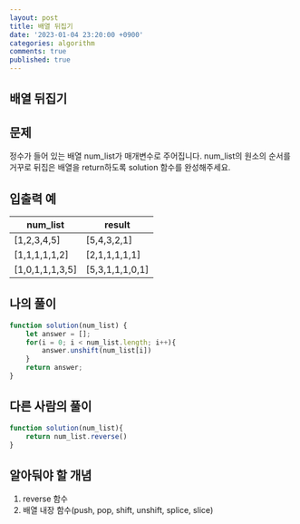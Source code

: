 ```yaml
---
layout: post
title: 배열 뒤집기
date: '2023-01-04 23:20:00 +0900'
categories: algorithm
comments: true
published: true
---
```


## 배열 뒤집기
## 문제
정수가 들어 있는 배열 num_list가 매개변수로 주어집니다. num_list의 원소의 순서를 거꾸로 뒤집은 배열을 return하도록 solution 함수를 완성해주세요.

## 입출력 예

|num_list|result|
|------|---|
|[1,2,3,4,5]|[5,4,3,2,1]|
|[1,1,1,1,1,2]|[2,1,1,1,1,1]|
|[1,0,1,1,1,3,5]|[5,3,1,1,1,0,1]|

## 나의 풀이
~~~js
function solution(num_list) {
    let answer = [];
    for(i = 0; i < num_list.length; i++){
        answer.unshift(num_list[i])
    }
    return answer;
}

~~~

## 다른 사람의 풀이
~~~js
function solution(num_list){
    return num_list.reverse()
}

~~~

## 알아둬야 할 개념
1. reverse 함수
2. 배열 내장 함수(push, pop, shift, unshift, splice, slice)